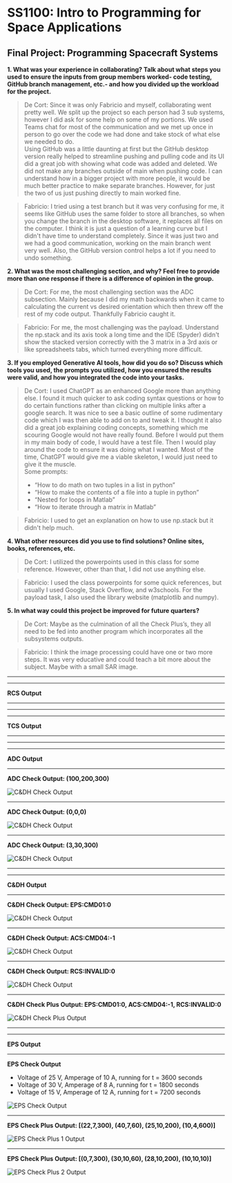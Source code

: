 
# SS1100: Intro to Programming for Space Applications
## Final Project: Programming Spacecraft Systems


**1. What was your experience in collaborating? Talk about what steps you used to ensure the inputs from group members worked- code testing, GitHub branch management, etc.- and how you divided up the workload for the project.**

>De Cort: Since it was only Fabricio and myself, collaborating went pretty well. 
    We split up the project so each person had 3 sub systems, however I did ask for some help on some of my portions. 
    We used Teams chat for most of the communication and we met up once in person to go over the code we had done and take stock of what else we needed to do.  
    Using GitHub was a little daunting at first but the GitHub desktop version really helped to streamline pushing and pulling code and its UI did a great job with showing what code was added and deleted. 
    We did not make any branches outside of main when pushing code. 
    I can understand how in a bigger project with more people, it would be much better practice to make separate branches. 
    However, for just the two of us just pushing directly to main worked fine.

>Fabricio: I tried using a test branch but it was very confusing for me, it seems like GitHub uses the same folder to store all branches, so when you change the branch in the desktop software, it replaces all files on the computer. I think it is just a question of a learning curve but I didn't have time to understand completely. Since it was just two and we had a good communication, working on the main branch went very well. Also, the GitHub version control helps a lot if you need to undo something. 
 
**2. What was the most challenging section, and why? Feel free to provide more than one response if there is a difference of opinion in the group.**

>De Cort: For me, the most challenging section was the ADC subsection. Mainly because I did my math backwards when it came to calculating the current vs desired orientation which then threw off the rest of my code            output. Thankfully Fabricio caught it.

>Fabricio: For me, the most challenging was the payload. Understand the np.stack and its axis took a long time and the IDE (Spyder) didn't show the stacked version correctly with the 3 matrix in a 3rd axis or like spreadsheets tabs, which turned everything more difficult.  

**3. If you employed Generative AI tools, how did you do so? Discuss which tools you used, the prompts you utilized, how you ensured the results were valid, and how you integrated the code into your tasks.**

>De Cort: I used ChatGPT as an enhanced Google more than anything else. I found it much quicker to ask coding syntax questions or how to do certain functions rather than clicking on multiple links after a google search.      It was nice to see a basic outline of some rudimentary code which I was then able to add on to and tweak it. I thought it also did a great job explaining coding concepts, something which me scouring Google would not         have really found. Before I would put them in my main body of code, I would have a test file. Then I would play around the code to ensure it was doing what I wanted. Most of the time, ChatGPT would give me a viable          skeleton, I would just need to give it the muscle.
<br>Some prompts:
>- “How to do math on two tuples in a list in python”
>- “How to make the contents of a file into a tuple in python”
>- “Nested for loops in Matlab”
>- “How to iterate through a matrix in Matlab”

>Fabricio: I used to get an explanation on how to use np.stack but it didn't help much.

**4. What other resources did you use to find solutions? Online sites, books, references, etc.**

>De Cort: I utilized the powerpoints used in this class for some reference. However, other than that, I did not use anything else.

>Fabricio: I used the class powerpoints for some quick references, but usually I used Google, Stack Overflow, and w3schools. For the payload task, I also used the library website (matplotlib and numpy).

**5. In what way could this project be improved for future quarters?**

>De Cort: Maybe as the culmination of all the Check Plus’s, they all need to be fed into another program which incorporates all the subsystems outputs.

>Fabricio: I think the image processing could have one or two more steps. It was very educative and could teach a bit more about the subject. Maybe with a small SAR image.
___
___
**RCS Output**
___




___
___
**TCS Output**
___




___
___
**ADC Output**
___
**ADC Check Output: (100,200,300)**

![C&DH Check Output](https://github.com/FViannay/nps_ss1100_fall24/blob/main/ADC/Check_One.PNG)
___
**ADC Check Output: (0,0,0)**

![C&DH Check Output](https://github.com/FViannay/nps_ss1100_fall24/blob/main/ADC/Check_Two.PNG)
___
**ADC Check Output: (3,30,300)**

![C&DH Check Output](https://github.com/FViannay/nps_ss1100_fall24/blob/main/ADC/Check_Three.PNG)
___
___
**C&DH Output**
___
**C&DH Check Output: EPS:CMD01:0**

![C&DH Check Output](https://github.com/FViannay/nps_ss1100_fall24/blob/main/C%26DH/Check_one.PNG)
___
**C&DH Check Output: ACS:CMD04:-1**

![C&DH Check Output](https://github.com/FViannay/nps_ss1100_fall24/blob/main/C%26DH/Check_two.PNG)
___
**C&DH Check Output: RCS:INVALID:0**

![C&DH Check Output](https://github.com/FViannay/nps_ss1100_fall24/blob/main/C%26DH/Check_three.PNG)
___
**C&DH Check Plus Output: EPS:CMD01:0, ACS:CMD04:-1, RCS:INVALID:0**

![C&DH Check Plus Output](https://github.com/FViannay/nps_ss1100_fall24/blob/main/C%26DH/Check_plus.PNG)
___
___
**EPS Output**
___
**EPS Check Output**
 * Voltage of 25 V, Amperage of 10 A, running for t = 3600 seconds
 * Voltage of 30 V, Amperage of 8 A, running for t = 1800 seconds
 * Voltage of 15 V, Amperage of 12 A, running for t = 7200 seconds
   
![EPS Check Output](https://github.com/FViannay/nps_ss1100_fall24/blob/main/EPS/Check.PNG)
___
**EPS Check Plus Output: [(22,7,300), (40,7,60), (25,10,200), (10,4,600)]**

![EPS Check Plus 1 Output](https://github.com/FViannay/nps_ss1100_fall24/blob/main/EPS/Chec_plus_1.PNG)
___
**EPS Check Plus Output: [(0,7,300), (30,10,60), (28,10,200), (10,10,10)]**

![EPS Check Plus 2 Output](https://github.com/FViannay/nps_ss1100_fall24/blob/main/EPS/Check_plus_2.PNG)

